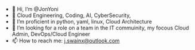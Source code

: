 - 👋 Hi, I’m @JonYoni 
- 👀  Cloud Engineering, Coding, AI, CyberSecurity,
- 🌱 I’m proficient in python, yaml, linux, Cloud Architecture
- 💞️ I’m looking for a role on a team in the IT commuinity, my focous Cloud Admin, DevOps/Cloud Engineer 
- 📫 How to reach me: j.swainx@outlook.com

  


<!---
JonYoni/JonYoni is a ✨ special ✨ repository because its `README.md` (this file) appears on your GitHub profile.
You can click the Preview link to take a look at your changes.
--->
